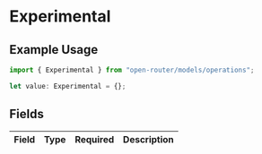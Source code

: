 # Experimental

## Example Usage

```typescript
import { Experimental } from "open-router/models/operations";

let value: Experimental = {};
```

## Fields

| Field       | Type        | Required    | Description |
| ----------- | ----------- | ----------- | ----------- |
